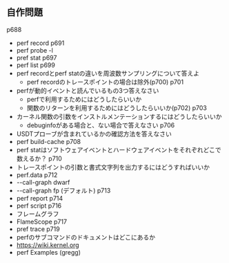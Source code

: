 ## 自作問題
p688
- perf record
p691
- perf probe -l
- pref stat
p697
- perf list
p699
- perf recordとperf statの違いを周波数サンプリングについて答えよ
    - perf recordのトレースポイントの場合は除外(p700)
p701
- perfが動的イベントと読んでいるもの3つ答えなさい
    - perfで利用するためにはどうしたらいいか
    - 関数のリターンを利用するためにはどうしたらいいか(p702)
p703
- カーネル関数の引数をインストルメンテーションするにはどうしたらいいか
    - debuginfoがある場合と、ない場合で答えなさい
p706
- USDTプローブが含まれているかの確認方法を答えなさい
- perf build-cache
p708
- perf statはソフトウェアイベントとハードウェアイベントをそれぞれどこで数えるか？
p710
- トレースポイントの引数と書式文字列を出力するにはどうすればいいか
- perf.data
p712
- --call-graph dwarf
- --call-graph fp (デフォルト)
p713
- perf report
p714
- perf script
p716
- フレームグラフ
- FlameScope
p717
- pref trace
p719
- perfのサブコマンドのドキュメントはどこにあるか
- https://wiki.kernel.org
- perf Examples (gregg)

